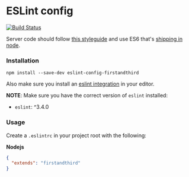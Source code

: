 # ESLint config

[![Build Status](https://travis-ci.org/firstandthird/eslint-config-firstandthird.svg?branch=master)](https://travis-ci.org/firstandthird/eslint-config-firstandthird)

Server code should follow [this styleguide](https://github.com/airbnb/javascript) and use ES6 that's [shipping in node](https://nodejs.org/en/docs/es6/).

### Installation

`npm install --save-dev eslint-config-firstandthird`

Also make sure you install an [eslint integration](http://eslint.org/docs/user-guide/integrations) in your editor.

**NOTE**: Make sure you have the correct version of `eslint` installed:

  - `eslint`: ^3.4.0

### Usage

Create a `.eslintrc` in your project root with the following:

**Nodejs**
```json
{
  "extends": "firstandthird"
}
```
